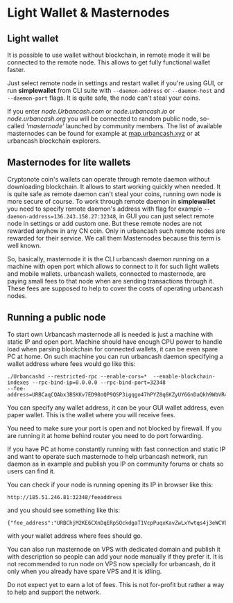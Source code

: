 # Light Wallet & Masternodes

## Light wallet

It is possible to use wallet without blockchain, in remote mode it will be connected to the remote node. This allows to get fully functional wallet faster.

Just select remote node in settings and restart wallet if you're using GUI, or run **simplewallet** from CLI suite with `--daemon-address` or `--daemon-host` and `--daemon-port` flags. It is quite safe, the node can't steal your coins.
			

If you enter *node.Urbancash.com* or *node.urbancash.io* or *node.urbancash.org* you will be connected to random public node, so-called *'masternode'* launched by community members. The list of available masternodes can be found for example at [map.urbancash.xyz](http://explorer.urbancash.org/masternodes) or at urbancash blockchain explorers.


## Masternodes for lite wallets

Cryptonote coin's wallets can operate through remote daemon without downloading blockchain. It allows to start working quickly when needed. It is quite safe as remote daemon can't steal your coins, running own node is more secure of course. To work through remote daemon in **simplewallet** you need to specify remote daemon's address with flag for example `--daemon-address=136.243.158.27:32348`, in GUI you can just select remote node in settings or add custom one. But these remote nodes are not rewarded anyhow in any CN coin. Only in urbancash such remote nodes are rewarded for their service. We call them Masternodes because this term is well known.

So, basically, masternode it is the CLI urbancash daemon running on a machine with open port which allows to connect to it for such light wallets and mobile wallets. urbancash wallets, connected to masternode, are paying small fees to that node when are sending transactions through it. These fees are supposed to help to cover the costs of operating urbancash nodes.


## Running a public node

To start own Urbancash masternode all is needed is just a machine with static IP and open port. Machine should have enough CPU power to handle load when parsing blockchain for connected wallets, it can be even spare PC at home. On such machine you can run urbancash daemon specifying a wallet address where fees would go like this:
			
```
./Urbancashd --restricted-rpc --enable-cors=*  --enable-blockchain-indexes --rpc-bind-ip=0.0.0.0 --rpc-bind-port=32348
--fee-address=URBCaqCQAbx3BSKKv7ED98oQP9QSP3igqgo47hPYZ8q6KZyUY6GnDaQkh9WbVR4DxvmCq8mZcKPg3wfWFJQ5CsyrxPqKcXC3rx
```
			
You can specify any wallet address, it can be your GUI wallet address, even paper wallet. This is the wallet where you will receive fees.</p>
			
You need to make sure your port is open and not blocked by firewall. If you are running it at home behind router you need to do port forwarding.</p>

If you have PC at home constantly running with fast connection and static IP and  want to operate such masternode to help urbancash network, run daemon as in example and publish you IP on community forums or chats so users can find it.</p>
			
You can check if your node is running opening its IP in browser like this:
```
http://185.51.246.81:32348/feeaddress
```
and you should see something like this:
```
{"fee_address":"URBChjM2KE6CXnDqERpSQckdgaT1VcpPuqxKavZwLxYwtqs4j3eWCVE9MtEV4xxdQVp13V4NYMRWbQqYG9jRw5XNkRUKLjfHwR","status":"OK"}
```
with your wallet address where fees should go.

You can also run masternode on VPS with dedicated domain and publish it with description so people can add your node manually if they prefer it. It is not recommended to run node on VPS now specially for urbancash, do it only when you already have spare VPS and it is idling.

Do not expect yet to earn a lot of fees. This is not for-profit but rather a way to help and support the network.